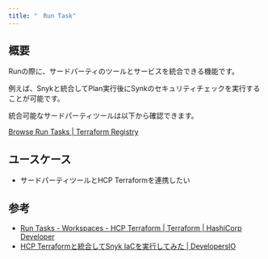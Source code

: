 ```yaml
---
title: "　Run Task"
---
```


## 概要

Runの際に、サードパーティのツールとサービスを統合できる機能です。

例えば、Snykと統合してPlan実行後にSynkのセキュリティチェックを実行することが可能です。

統合可能なサードパーティツールは以下から確認できます。

[Browse Run Tasks \| Terraform Registry](https://registry.terraform.io/browse/run-tasks)

## ユースケース

- サードパーティツールとHCP Terraformを連携したい

## 参考

- [Run Tasks \- Workspaces \- HCP Terraform \| Terraform \| HashiCorp Developer](https://developer.hashicorp.com/terraform/cloud-docs/workspaces/settings/run-tasks)
- [HCP Terraformと統合してSnyk IaCを実行してみた \| DevelopersIO](https://dev.classmethod.jp/articles/snyk-saas-integration-terraform-cloud-overwiew/)